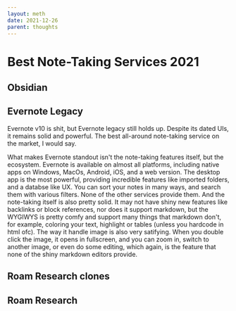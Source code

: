 ```yaml
---
layout: meth
date: 2021-12-26
parent: thoughts
---
```

# Best Note-Taking Services 2021

## Obsidian

## Evernote Legacy
Evernote v10 is shit, but Evernote legacy still holds up. Despite its dated UIs, it remains solid and powerful. The best all-around note-taking service on the market, I would say. 

What makes Evernote standout isn't the note-taking features itself, but the ecosystem. Evernote is available on almost all platforms, including native apps on Windows, MacOs, Android, iOS, and a web version. The desktop app is the most powerful, providing incredible features like imported folders, and a databse like UX. You can sort your notes in many ways, and search them with various filters. None of the other services provide them. And the note-taking itself is also pretty solid. It may not have shiny new features like backlinks or block references,  nor does it support markdown, but the WYGIWYS is pretty comfy and support many things that markdown don't, for example, coloring your text, highlight or tables (unless you hardcode in html ofc). The way it handle image is also very satifying. When you double click the image, it opens in fullscreen, and you can zoom in, switch to another image, or even do some editing, which again, is the feature that none of the shiny markdown editors provide. 

## Roam Research clones

## Roam Research
